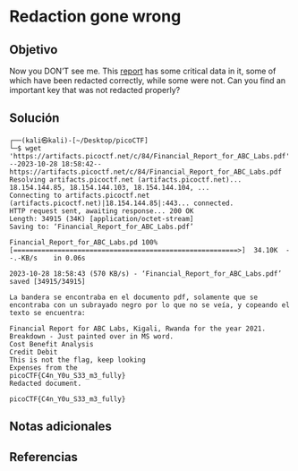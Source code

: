 # Redaction gone wrong
## Objetivo
Now you DON’T see me. This [report](https://artifacts.picoctf.net/c/84/Financial_Report_for_ABC_Labs.pdf) has some critical data in it, some of which have been redacted correctly, while some were not. Can you find an important key that was not redacted properly?
## Solución
```
┌──(kali㉿kali)-[~/Desktop/picoCTF]
└─$ wget 'https://artifacts.picoctf.net/c/84/Financial_Report_for_ABC_Labs.pdf'
--2023-10-28 18:58:42--  https://artifacts.picoctf.net/c/84/Financial_Report_for_ABC_Labs.pdf
Resolving artifacts.picoctf.net (artifacts.picoctf.net)... 18.154.144.85, 18.154.144.103, 18.154.144.104, ...
Connecting to artifacts.picoctf.net (artifacts.picoctf.net)|18.154.144.85|:443... connected.
HTTP request sent, awaiting response... 200 OK
Length: 34915 (34K) [application/octet-stream]
Saving to: ‘Financial_Report_for_ABC_Labs.pdf’

Financial_Report_for_ABC_Labs.pd 100%[========================================================>]  34.10K  --.-KB/s    in 0.06s   

2023-10-28 18:58:43 (570 KB/s) - ‘Financial_Report_for_ABC_Labs.pdf’ saved [34915/34915]

La bandera se encontraba en el documento pdf, solamente que se encontraba con un subrayado negro por lo que no se veía, y copeando el texto se encuentra:

Financial Report for ABC Labs, Kigali, Rwanda for the year 2021.
Breakdown - Just painted over in MS word.
Cost Benefit Analysis
Credit Debit
This is not the flag, keep looking
Expenses from the
picoCTF{C4n_Y0u_S33_m3_fully}
Redacted document.

picoCTF{C4n_Y0u_S33_m3_fully}
```
## Notas adicionales
## Referencias